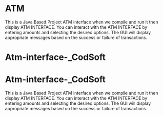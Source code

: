 # ATM
This is a Java Based Project ATM interface when we compile and run it then display ATM INTERFACE. You can interact with the ATM INTERFACE by entering amounts and selecting the desired options. The GUI will display appropriate messages based on the success or failure of transactions.
# Atm-interface-_CodSoft
# Atm-interface-_CodSoft
This is a Java Based Project ATM interface when we compile and run it then display ATM INTERFACE. You can interact with the ATM INTERFACE by entering amounts and selecting the desired options. The GUI will display appropriate messages based on the success or failure of transactions.
